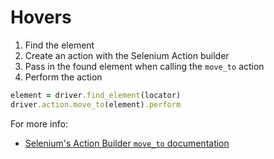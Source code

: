 # Hovers

1. Find the element
2. Create an action with the Selenium Action builder
3. Pass in the found element when calling the `move_to` action
4. Perform the action

```ruby
element = driver.find_element(locator)
driver.action.move_to(element).perform
```

For more info:

+ [Selenium's Action Builder `move_to` documentation](https://seleniumhq.github.io/selenium/docs/api/rb/Selenium/WebDriver/ActionBuilder.html#move_to-instance_method)

